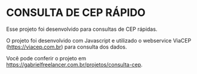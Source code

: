 # CONSULTA DE CEP RÁPIDO

Esse projeto foi desenvolvido para consultas de CEP rápidas.

O projeto foi desenvolvido com Javascript e utilizado o webservice ViaCEP (https://viacep.com.br) para consulta dos dados.

Você pode conferir o projeto em https://gabrielfreelancer.com.br/projetos/consulta-cep.